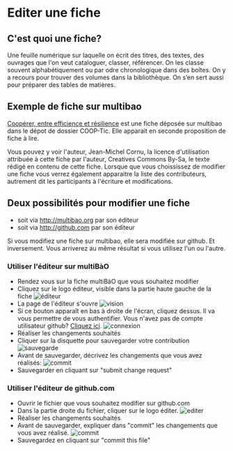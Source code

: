 # Editer une fiche

## C'est quoi une fiche? 

Une feuille numérique sur laquelle on écrit des titres, des textes, des ouvrages que l'on veut cataloguer, classer, référencer. On les classe souvent alphabétiquement ou par odre chronologique dans des boîtes.
On y a recours pour trouver des volumes dans la bibliothèque. On s’en sert aussi pour préparer des tables de matières.

## Exemple de fiche sur multibao

[Coopérer, entre efficience et résilience](http://www.multibao.org/supagroflorac/cooptic/contributions/c_Cooperer_entre_efficience_et_resilience.md) est une fiche déposée sur multibao dans le dépot de dossier COOP-Tic. Elle apparait en seconde proposition de fiche à lire. 

Vous pouvez y voir l'auteur, Jean-Michel Cornu, la licence d'utilisation attribuée à cette fiche par l'auteur, Creatives Commons By-Sa, le texte rédigé en contenu de cette fiche.
Lorsque que vous choississez de modifier une fiche vous verrez également apparaitre la liste des contributeurs, autrement dit les participants à l'écriture et modifications.

## Deux possibilités pour modifier une fiche

* soit via http://multibao.org par son éditeur
* soit via http://github.com par son éditeur

Si vous modifiez une fiche sur multibao, elle sera modifiée sur github. Et inversement. 
Vous arriverez au même résultat si vous utilisez l'un ou l'autre.

### Utiliser l'éditeur sur multiBàO 

* Rendez vous sur la fiche multiBàO que vous souhaitez modifier
* Cliquez sur le logo éditeur, visible dans la partie haute gauche de la fiche
![éditeur](https://framapic.org/NuDhqKnnX6Jj/t3dmKtQRDpgj)
* La page de l'éditeur s'ouvre
![vision](https://framapic.org/761Pgp9D5rTf/lZIAbUohes1v.png)
* Si ce bouton apparaît en bas à droite de l'écran, cliquez dessus.
Il va vous permettre de vous authentifier. Vous n'avez pas de compte utilisateur github? [Cliquez ici](http://www.multibao.org/multibao/documentation/fiches/creer_compte.md).
![connexion](https://framapic.org/JXNbD8kq2kgp/HpwgbWNUB2He)
* Réaliser les changements souhaités
* Cliquer sur la disquette pour sauvegarder votre contribution
![sauvegarde](https://framapic.org/CywnlhlB0hTU/GMFYSDW8w3x6.png)
* Avant de sauvegarder, décrivez les changements que vous avez réalisés:
![commit](https://framapic.org/tV6vu2QpUJLe/cO2MhRgWIQQk.png)
* Sauvegarder en cliquant sur "submit change request"

### Utiliser l'éditeur de github.com

* Ouvrir le fichier que vous souhaitez modifier sur github.com 
* Dans la partie droite du fichier, cliquer sur le logo éditer.
![editer](https://help.github.com/assets/images/help/repository/edit-file-edit-button.png)
* Réaliser les changements souhaités
* Avant de sauvegarder, expliquer dans "commit" les changements que vous avez réalisé. 
![commit](https://help.github.com/assets/images/help/repository/write-commit-message-quick-pull.png)
* Sauvegardez en cliquant sur "commit this file"
